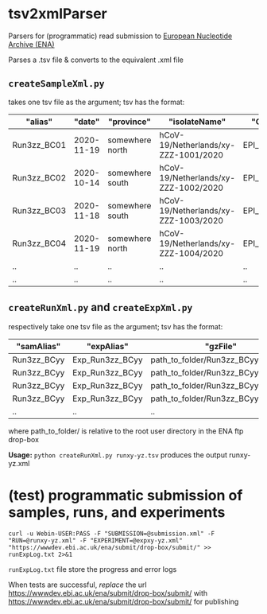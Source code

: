 # tsv2xmlParser

Parsers for (programmatic) read submission to [European Nucleotide Archive (ENA)](https://www.ebi.ac.uk/ena/browser/home)

Parses a .tsv file & converts to the equivalent .xml file

## `createSampleXml.py`
takes one tsv file as the argument; tsv has the format:

| "alias" | "date" | "province" | "isolateName" | "GisaidID" |
--- | --- | --- | --- | --- 
|Run3zz_BC01 | 2020-11-19 | somewhere north | hCoV-19/Netherlands/xy-ZZZ-1001/2020 | EPI_ISL_xyyxzz |  
|Run3zz_BC02 | 2020-10-14 | somewhere south | hCoV-19/Netherlands/xy-ZZZ-1002/2020 | EPI_ISL_xyyxzz |  
|Run3zz_BC03 | 2020-11-18 | somewhere south | hCoV-19/Netherlands/xy-ZZZ-1003/2020 | EPI_ISL_xyyxzz |  
|Run3zz_BC04 | 2020-11-19 | somewhere north | hCoV-19/Netherlands/xy-ZZZ-1004/2020 | EPI_ISL_xyyxzz |  
|.. | .. | .. | .. | .. |  
|.. | .. | .. | .. | .. |  

## `createRunXml.py` and `createExpXml.py`
respectively take one tsv file as the argument; tsv has the format:

| "samAlias" | "expAlias" | "gzFile" | "md5"
--- | --- | --- | --- 
| Run3zz_BCyy | Exp_Run3zz_BCyy | path_to_folder/Run3zz_BCyy.fastq.gz | 5bc7e43c01f76709b2c0d89b1f50264b  
| Run3zz_BCyy | Exp_Run3zz_BCyy | path_to_folder/Run3zz_BCyy.fastq.gz | acad7c8f729469556c58abd0f30c88cd  
| Run3zz_BCyy | Exp_Run3zz_BCyy | path_to_folder/Run3zz_BCyy.fastq.gz | 6f7fed624f91cb4f8512b96c4d9b1dec  
| Run3zz_BCyy | Exp_Run3zz_BCyy | path_to_folder/Run3zz_BCyy.fastq.gz | b0f2ca8884b6ff7e35563d055e9c7d1a  
|.. | .. | .. | .. |  

where path_to_folder/ is relative to the root user directory in the ENA ftp drop-box  

**Usage:** `python createRunXml.py runxy-yz.tsv` produces the output runxy-yz.xml  

# (test) programmatic submission of samples, runs, and experiments  

```
curl -u Webin-USER:PASS -F "SUBMISSION=@submission.xml" -F "RUN=@runxy-yz.xml" -F "EXPERIMENT=@expxy-yz.xml" "https://wwwdev.ebi.ac.uk/ena/submit/drop-box/submit/" >> runExpLog.txt 2>&1   
```

`runExpLog.txt` file store the progress and error logs

When tests are successful, *replace* the url https://wwwdev.ebi.ac.uk/ena/submit/drop-box/submit/ with https://wwwdev.ebi.ac.uk/ena/submit/drop-box/submit/ for publishing 
